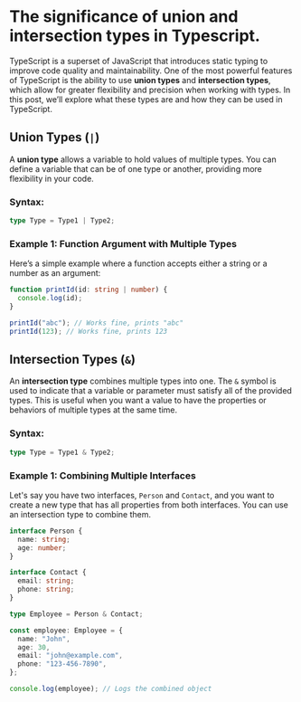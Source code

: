 # The significance of union and intersection types in Typescript.

TypeScript is a superset of JavaScript that introduces static typing to improve code quality and maintainability. One of the most powerful features of TypeScript is the ability to use **union types** and **intersection types**, which allow for greater flexibility and precision when working with types. In this post, we’ll explore what these types are and how they can be used in TypeScript.

## Union Types (`|`)

A **union type** allows a variable to hold values of multiple types. You can define a variable that can be of one type or another, providing more flexibility in your code.

### Syntax:

```typescript
type Type = Type1 | Type2;
```

### Example 1: Function Argument with Multiple Types

Here’s a simple example where a function accepts either a string or a number as an argument:

```typescript
function printId(id: string | number) {
  console.log(id);
}

printId("abc"); // Works fine, prints "abc"
printId(123); // Works fine, prints 123
```

## Intersection Types (`&`)

An **intersection type** combines multiple types into one. The `&` symbol is used to indicate that a variable or parameter must satisfy all of the provided types. This is useful when you want a value to have the properties or behaviors of multiple types at the same time.

### Syntax:

```typescript
type Type = Type1 & Type2;
```

### Example 1: Combining Multiple Interfaces

Let's say you have two interfaces, `Person` and `Contact`, and you want to create a new type that has all properties from both interfaces. You can use an intersection type to combine them.

```typescript
interface Person {
  name: string;
  age: number;
}

interface Contact {
  email: string;
  phone: string;
}

type Employee = Person & Contact;

const employee: Employee = {
  name: "John",
  age: 30,
  email: "john@example.com",
  phone: "123-456-7890",
};

console.log(employee); // Logs the combined object
```
